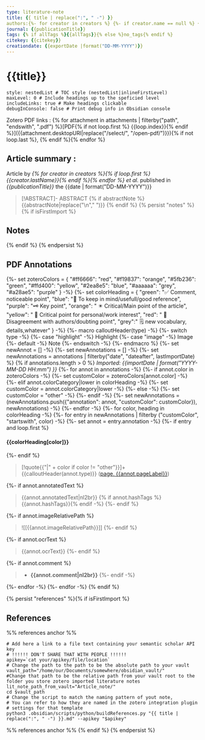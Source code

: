 ```yaml
---
type: literature-note
title: {{ title | replace(":", " -") }}
authors:{%- for creator in creators %} {%- if creator.name == null %} {{"\n - "}} {{creator.firstName}} {{creator.lastName}} {%- endif -%} {%- if creator.name %}{{creator.creatorType | capitalize}}:: {{creator.name}}{%- endif -%}{%- endfor %}
journal: {{publicationTitle}}
tags: {% if allTags %}{{allTags}}{% else %}no_tags{% endif %}
citekey: {{citekey}}
creationdate: {{exportDate |format("DD-MM-YYYY")}}
---
```

# {{title}}
```table-of-contents
style: nestedList # TOC style (nestedList|inlineFirstLevel)
maxLevel: 0 # Include headings up to the speficied level
includeLinks: true # Make headings clickable
debugInConsole: false # Print debug info in Obsidian console
```
 Zotero PDF links : {% for attachment in attachments | filterby("path", "endswith", ".pdf") %}[PDF{% if not loop.first %} {{loop.index}}{% endif %}]({{attachment.desktopURI|replace("/select/", "/open-pdf/")}}){% if not loop.last %}, {% endif %}{% endfor %}
## Article summary :
Article by *{% for creator in creators %}{% if loop.first %}{{creator.lastName}}{% endif %}{% endfor %} et al.* published in *{{publicationTitle}}* the {{date | format("DD-MM-YYYY")}} 
> [!ABSTRACT]- ABSTRACT
> {% if abstractNote %} 
> {{abstractNote|replace("\n"," ")}}
> {% endif %}
{% persist "notes" %}{% if isFirstImport %}
## Notes


{% endif %}
{% endpersist %}
## PDF Annotations
{%-
    set zoteroColors = {
        "#ff6666": "red",
        "#f19837": "orange",
        "#5fb236": "green",
        "#ffd400": "yellow",
        "#2ea8e5": "blue",
        "#aaaaaa": "grey",
        "#a28ae5": "purple"
    }
-%}
{%-
   set colorHeading = {
		"green": "✅ Comment, noticeable point",
		"blue": "💙 To keep in mind/usefull/good reference",
		"purple": "🗝️ Key point",
		"orange": " ✴️ Critical/Main point of the article",
	    "yellow": " 🌟 Critical point for personal/work interest",
	    "red": " 🚨 Disagreement with authors/doubting point",
	    "grey":" 🗒️ new vocabulary, details,whatever"
   }
-%}
{%- macro calloutHeader(type) -%}
    {%- switch type -%}
        {%- case "highlight" -%}
        Highlight
        {%- case "image" -%}
        Image
        {%- default -%}
        Note
    {%- endswitch -%}
{%- endmacro %}
{%- set newAnnot = [] -%}
{%- set newAnnotations = [] -%}
{%- set newAnnotations = annotations | filterby("date", "dateafter", lastImportDate) %}
{% if annotations.length > 0 %}
*Imported: {{importDate | format("YYYY-MM-DD HH:mm") }}*
{%- for annot in annotations -%}
{%- if annot.color in zoteroColors -%}
	{%- set customColor = zoteroColors[annot.color] -%}
{%- elif annot.colorCategory|lower in colorHeading -%}
	{%- set customColor = annot.colorCategory|lower -%}
{%- else -%}
	{%- set customColor = "other" -%}
{%- endif -%}
{%- set newAnnotations = (newAnnotations.push({"annotation": annot, "customColor": customColor}), newAnnotations) -%}
{%- endfor -%}
{%- for color, heading in colorHeading -%}
{%- for entry in newAnnotations | filterby ("customColor", "startswith", color) -%}
{%- set annot = entry.annotation -%}
{%- if entry and loop.first %}
#### {{colorHeading[color]}}
{%- endif %}

> [!quote{{"|" + color if color != "other"}}]+ {{calloutHeader(annot.type)}} ([page. {{annot.pageLabel}}](zotero://open-pdf/library/items/{{annot.attachment.itemKey}}?page={{annot.pageLabel}}&annotation={{annot.id}}))

{%- if annot.annotatedText %}
> {{annot.annotatedText|nl2br}} {% if annot.hashTags %}{{annot.hashTags}}{% endif -%}
{%- endif %}

{%- if annot.imageRelativePath %}
> ![[{{annot.imageRelativePath}}]]
{%- endif %}

{%- if annot.ocrText %}
> {{annot.ocrText}}
{%- endif %}

{%- if annot.comment %}
> - **{{annot.comment|nl2br}}**
{%- endif -%}

{%- endfor -%}
{%- endfor -%}
{% endif %}


{% persist "references" %}{% if isFirstImport %}
## References
%% references anchor %%
```shell
# Add here a link to a file text containing your semantic scholar API key
# !!!!!! DON'T SHARE THAT WITH PEOPLE !!!!!!
apikey=`cat your/apikey/file/location`
# Change the path to the path to be the absolute path to your vault
vault_path="/home/our/Documents/somewhere/obsidian_vault/"
#Change that path to be the relative path from your vault root to the folder you store zotero imported literature notes
lit_note_path_from_vault="Article_note/"
cd $vault_path
# Change the script to match the naming pattern of yout note,
# You can refer to how they are named in the zotero integration plugin # settings for that template
python3 .obsidian/scripts/python/buildReferences.py "{{ title | replace(":", " -") }}.md" --apikey "$apikey"

```
%% references anchor %%
{% endif %}
{% endpersist %}

